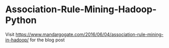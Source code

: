# Association-Rule-Mining-Hadoop-Python
Visit https://www.mandargogate.com/2016/06/04/association-rule-mining-in-hadoop/ for the blog post
